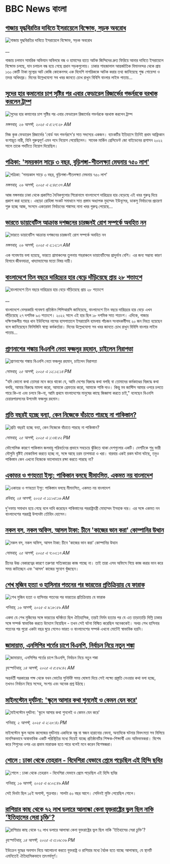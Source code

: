 # BBC News বাংলা## [গাজায় যুদ্ধবিরতির দাবিতে ইসরায়েলে বিক্ষোভ, সড়ক অবরোধ](https://www.bbc.co.uk/bengali/live/c3wn0xed5e7t?at_medium=RSS&at_campaign=rss?at_campaign=githubrss)![গাজায় যুদ্ধবিরতির দাবিতে ইসরায়েলে বিক্ষোভ, সড়ক অবরোধ](https://ichef.bbci.co.uk/ace/standard/240/cpsprodpb/6043/live/f45490b0-8251-11f0-83cc-c5da98c419b8.jpg)__গাজায় চলমান সামরিক অভিযান অবিলম্বে বন্ধ ও হামাসের হাতে আটক জিম্মিদের দ্রুত ফিরিয়ে আনার দাবিতে ইসরায়েলে বিক্ষোভ চলছে, যান চলাচল বন্ধ হয়ে গেছে প্রধান সড়কগুলোয়। ঢাকার শাহজালাল আন্তর্জাতিক বিমানবন্দর থেকে প্রায় ১৩০ কোটি টাকা মূল্যের আট কেজি কোকেনসহ এক বিদেশি নাগরিককে আটক করার তথ্য জানিয়েছে শুল্ক গোয়েন্দা ও তদন্ত অধিদপ্তর। দিনের উল্লেখযোগ্য সব খবর জানতে চোখ রাখুন বিবিসি বাংলার লাইভ পাতায়...## [সুদের হার কমানোর চাপ সৃষ্টির পর এবার ফেডারেল রিজার্ভের গভর্নরকে বরখাস্ত করলেন ট্রাম্প](https://www.bbc.com/bengali/articles/c987015wn34o?at_medium=RSS&at_campaign=rss?at_campaign=githubrss)![সুদের হার কমানোর চাপ সৃষ্টির পর এবার ফেডারেল রিজার্ভের গভর্নরকে বরখাস্ত করলেন ট্রাম্প](https://ichef.bbci.co.uk/ace/ws/240/cpsprodpb/3076/live/40346380-8238-11f0-ab3e-bd52082cd0ae.jpg)_মঙ্গলবার, ২৬ আগস্ট, ২০২৫ এ ৫:২৭:২৮ AM_মিজ কুক ফেডারেল রিজার্ভের 'বোর্ড অব গভর্নরসে'র সাত সদস্যের একজন। ব্যাংকটির ইতিহাসে তিনিই প্রথম আফ্রিকান বংশাদ্ভূত নারী, যিনি গুরুত্বপূর্ণ এমন পদে নিয়োগ পেয়েছিলেন। সাবেক মার্কিন প্রেসিডেন্ট জো বাইডেনের প্রশাসন ২০২২ সালে তাকে পদটিতে নিয়োগ দিয়েছিল।## [পত্রিকা: 'সময়কাল সাড়ে ৩ বছর, বুড়িগঙ্গা-শীতলক্ষ্যা মেঘনায় ৭৫০ লাশ'](https://www.bbc.com/bengali/articles/c78mg5dgn1yo?at_medium=RSS&at_campaign=rss?at_campaign=githubrss)![পত্রিকা: 'সময়কাল সাড়ে ৩ বছর, বুড়িগঙ্গা-শীতলক্ষ্যা মেঘনায় ৭৫০ লাশ'](https://ichef.bbci.co.uk/ace/ws/240/cpsprodpb/be18/live/9af56330-8221-11f0-83cc-c5da98c419b8.jpg)_মঙ্গলবার, ২৬ আগস্ট, ২০২৫ এ ২:৪৫:৩৭ AM_আজ মঙ্গলবার ঢাকা থেকে প্রকাশিত দৈনিকগুলোর শিরোনামে বাংলাদেশে দারিদ্র্যের হার বেড়েছে এই খবর গুরুত্ব দিয়ে প্রকাশ করা হয়েছে। এছাড়া রোহিঙ্গা সংকট সমাধানে সাত প্রস্তাব অধ্যাপক মুহাম্মদ ইউনূসের, ডাকসু নির্বাচনের প্রচারণা শুরু হচ্ছে আজ, সংসদে একতরফা নির্বাচনের শঙ্কাসহ নানা খবর গুরুত্ব পেয়েছে…## [ভারতে ডায়াবেটিস আক্রান্ত দশজনের চারজনই রোগ সম্পর্কে অবহিত নন](https://www.bbc.com/bengali/articles/czxy2gp5xp8o?at_medium=RSS&at_campaign=rss?at_campaign=githubrss)![ভারতে ডায়াবেটিস আক্রান্ত দশজনের চারজনই রোগ সম্পর্কে অবহিত নন](https://ichef.bbci.co.uk/ace/ws/240/cpsprodpb/2ea9/live/3536a410-7f50-11f0-ace8-c7fe3706c172.jpg)_মঙ্গলবার, ২৬ আগস্ট, ২০২৫ এ ২:১২:১৭ AM_এক গবেষণায় বলা হয়েছে, ভারতে গ্রামাঞ্চলের তুলনায় শহরাঞ্চলে ডায়াবেটিসের প্রাদুর্ভাব বেশি। এর জন্য সম্ভাব্য কারণ হিসাবে জীবনযাত্রা, খাদ্যাভ্যাসের মতো বিষয় দায়ী।## [বাংলাদেশে তিন বছরে দারিদ্র্যের হার বেড়ে দাঁড়িয়েছে প্রায় ২৮ শতাংশে](https://www.bbc.co.uk/bengali/live/cqle1p4k5w1t?at_medium=RSS&at_campaign=rss?at_campaign=githubrss)![বাংলাদেশে তিন বছরে দারিদ্র্যের হার বেড়ে দাঁড়িয়েছে প্রায় ২৮ শতাংশে](https://ichef.bbci.co.uk/ace/standard/240/cpsprodpb/689e/live/86aaf8d0-81b9-11f0-a34f-318be3fb0481.jpg)__বাংলাদেশে বেসরকারি গবেষণা প্রতিষ্ঠান পিপিআরসি  জানিয়েছে, বাংলাদেশে তিন বছরে দারিদ্র্যের হার বেড়ে এখন দাঁড়িয়েছে ২৭ দশমিক ৯৩ শতাংশে। ২০২২ সালে এই হার ছিল ১৮ দশমিক সাত শতাংশ। এদিকে, গাজার দক্ষিণাঞ্চলীয় শহর খান ইউনিসের নাসের হাসপাতালে ইসরায়েলি হামলায় পাঁচজন সংবাদকর্মীসহ ২০ জন নিহত হয়েছেন বলে জানিয়েছেন ফিলিস্তিনি স্বাস্থ্য কর্মকর্তারা। দিনের উল্লেখযোগ্য সব খবর জানতে চোখ রাখুন বিবিসি বাংলার লাইভ পাতায়...## [প্রাণনাশের শঙ্কায় বিএনপি নেতা ফজলুর রহমান, চাইলেন নিরাপত্তা](https://www.bbc.com/bengali/articles/cn5e9n1pvkyo?at_medium=RSS&at_campaign=rss?at_campaign=githubrss)![প্রাণনাশের শঙ্কায় বিএনপি নেতা ফজলুর রহমান, চাইলেন নিরাপত্তা](https://ichef.bbci.co.uk/ace/ws/240/cpsprodpb/1a57/live/f6a15300-81a5-11f0-ba2e-9321f123f193.jpg)_সোমবার, ২৫ আগস্ট, ২০২৫ এ ১২:১২:১৪ PM_"যদি কোনো কথা তোমরা মনে করে থাকো যে, আমি দেশের বিরুদ্ধে কথা বলছি বা তোমাদের কর্মকাণ্ডের বিরুদ্ধে কথা বলছি, আমার বিরুদ্ধে মামলা করো, আমাকে গ্রেফতার করো, আমাকে শাস্তি দাও। কিন্তু মব জাস্টিস আমার ওপরে চলতে পারে কি-না এবং চলবে কি-না, আমি প্রথমে বাংলাদেশের মানুষের কাছে জিজ্ঞাসা করতে চাই," বলেছেন বিএনপি চেয়ারপারসনের উপদেষ্টা ফজলুর রহমান।## [প্রতি বছরই হচ্ছে বন্যা, কেন নিজেকে বাঁচাতে পারছে না পাকিস্তান?](https://www.bbc.com/bengali/articles/c890237wzj1o?at_medium=RSS&at_campaign=rss?at_campaign=githubrss)![প্রতি বছরই হচ্ছে বন্যা, কেন নিজেকে বাঁচাতে পারছে না পাকিস্তান?](https://ichef.bbci.co.uk/ace/ws/240/cpsprodpb/c279/live/027449f0-81b3-11f0-bb47-d3827f7ae22f.jpg)_সোমবার, ২৫ আগস্ট, ২০২৫ এ ১:৩৪:৫২ PM_ভৌগোলিক কারণে পাকিস্তান জলবায়ু পরিবর্তনের প্রভাবে সবচেয়ে ঝুঁকিতে থাকা দেশগুলোর একটি। দেশটিকে শুধু ভারী মৌসুমি বৃষ্টিই মোকাবিলা করতে হচ্ছে না, সঙ্গে আছে চরম তাপমাত্রা ও খরা। বারবার একই রকম ঘটনা ঘটছে, তবুও পাকিস্তান কেন এখনো নিজেকে ভালোভাবে রক্ষা করতে পারছে না?## [একাত্তর ও গণহত্যা ইস্যু: পাকিস্তান বলছে মীমাংসিত, একমত নয় বাংলাদেশ](https://www.bbc.com/bengali/articles/cd9j5q01qeqo?at_medium=RSS&at_campaign=rss?at_campaign=githubrss)![একাত্তর ও গণহত্যা ইস্যু: পাকিস্তান বলছে মীমাংসিত, একমত নয় বাংলাদেশ](https://ichef.bbci.co.uk/ace/ws/240/cpsprodpb/7de1/live/41ea7fa0-80d2-11f0-85df-4193996c50d4.jpg)_রবিবার, ২৪ আগস্ট, ২০২৫ এ ১১:০৫:১৬ AM_দু'দফায় সমাধান হয়ে গেছে বলে দাবি করেছেন পাকিস্তানের পররাষ্ট্রমন্ত্রী মোহাম্মদ ইসহাক দার। এর সঙ্গে একমত নন বাংলাদেশের পররাষ্ট্র উপদেষ্টা তৌহিদ হোসেন।## [নকল বস, নকল অফিস, আসল টাকা: চীনে 'কাজের ভান করা' কোম্পানির উত্থান](https://www.bbc.com/bengali/articles/cy85nm2mrvvo?at_medium=RSS&at_campaign=rss?at_campaign=githubrss)![নকল বস, নকল অফিস, আসল টাকা: চীনে 'কাজের ভান করা' কোম্পানির উত্থান](https://ichef.bbci.co.uk/ace/ws/240/cpsprodpb/9e48/live/2be4b100-7432-11f0-8071-1788c7e8ae0e.jpg)_সোমবার, ২৫ আগস্ট, ২০২৫ এ ৭:০০:১৭ AM_চীনের উচ্চ বেকারত্বের কারণে তরুণরা সত্যিকারের কাজ পাচ্ছে না। তাই তারা এসব অফিসে গিয়ে কাজ করার ভান করে সময় কাটাচ্ছেন এবং 'আসল' কাজের সুযোগ খুঁজছেন।## [শেখ মুজিব হত্যা ও হাসিনার পতনের পর ভারতের প্রতিক্রিয়ায় যে ফারাক](https://www.bbc.com/bengali/articles/cly39465d10o?at_medium=RSS&at_campaign=rss?at_campaign=githubrss)![শেখ মুজিব হত্যা ও হাসিনার পতনের পর ভারতের প্রতিক্রিয়ায় যে ফারাক](https://ichef.bbci.co.uk/ace/ws/240/cpsprodpb/473f/live/567ab140-7855-11f0-8071-1788c7e8ae0e.jpg)_শনিবার, ১৬ আগস্ট, ২০২৫ এ ৯:১৮:৫৯ AM_একদা যে শেখ মুজিবের সঙ্গে ভারতের ঘনিষ্ঠতা ছিল ঐতিহাসিক, তারই নির্মম হত্যার পর যে এত তাড়াতাড়ি দিল্লি ঢাকার সঙ্গে সম্পর্ক স্বাভাবিক করতে উদ্যোগ নিয়েছিল - তখন সেই ঘটনা বিস্মিত করেছিল অনেককেই। অথচ শেখ হাসিনার পতনের পর পুরো একটা বছর ঘুরে গেলেও ভারত ও বাংলাদেশের সম্পর্ক এখনো মোটেই স্বাভাবিক হয়নি।## [জামায়াত, এনসিপির শর্তের চাপে বিএনপি, নির্বাচন নিয়ে নতুন শঙ্কা ](https://www.bbc.com/bengali/articles/cgjyd701vwgo?at_medium=RSS&at_campaign=rss?at_campaign=githubrss)![জামায়াত, এনসিপির শর্তের চাপে বিএনপি, নির্বাচন নিয়ে নতুন শঙ্কা ](https://ichef.bbci.co.uk/ace/ws/240/cpsprodpb/6c32/live/ba7784d0-78a4-11f0-a975-cb151ca452f4.jpg)_বৃহস্পতিবার, ১৪ আগস্ট, ২০২৫ এ ৫:৫৯:৪২ AM_অন্তর্বর্তী সরকারের পক্ষ থেকে যখন ভোটের সুনির্দিষ্ট সময় ঘোষণা দিয়ে সেই লক্ষ্যে প্রস্তুতি নেওয়ার কথা বলা হচ্ছে, তখনও নির্বাচন নিয়ে সন্দেহ, সংশয় এবং অনেক প্রশ্ন উঠছে।## [মাইলস্টোন দুর্ঘটনা: 'স্কুলে আসার কথা শুনলেই ও কেমন যেন করে'](https://www.bbc.com/bengali/articles/cz0ylyd50k3o?at_medium=RSS&at_campaign=rss?at_campaign=githubrss)![মাইলস্টোন দুর্ঘটনা: 'স্কুলে আসার কথা শুনলেই ও কেমন যেন করে'](https://ichef.bbci.co.uk/ace/ws/240/cpsprodpb/b1a9/live/559e9ab0-6fa5-11f0-8dbd-f3d32ebd3327.png)_শনিবার, ২ আগস্ট, ২০২৫ এ ২:২৮:৪১ PM_মাইলস্টোন স্কুল অ্যান্ড কলেজের দুর্ঘটনায় একদিকে বন্ধু বা স্বজন হারানোর বেদনা, অন্যদিকে ঘটনার বিভৎসতা সব মিলিয়ে মানসিকভাবে অস্বাভাবিক একটি পরিস্থিতির মধ্যে দিয়েই যাচ্ছে প্রতিষ্ঠানটির শিক্ষক-শিক্ষার্থী এবং অভিভাবকরা। বিশেষ করে শিশুদের ওপর এর প্রভাব মারাত্মক হতে পারে বলেই মনে করেন বিশেষজ্ঞরা।## [শোলে : ঢাকা থেকে তেহরান - বিদেশিরা যেভাবে প্রেমে পড়েছিল এই হিন্দি ছবির](https://www.bbc.com/bengali/articles/cly73ww3wyxo?at_medium=RSS&at_campaign=rss?at_campaign=githubrss)![শোলে : ঢাকা থেকে তেহরান - বিদেশিরা যেভাবে প্রেমে পড়েছিল এই হিন্দি ছবির](https://ichef.bbci.co.uk/ace/ws/240/cpsprodpb/22a4/live/5b2e4060-79d8-11f0-83cc-c5da98c419b8.jpg)_শনিবার, ১৬ আগস্ট, ২০২৫ এ ৬:০২:৪৯ AM_সেই দিনটা ছিল ১৫ই অগাস্ট, শুক্রবার। সালটা ৫০ বছর আগে। সেদিনই মুক্তি পেয়েছিল শোলে।## [রাশিয়ার কাছ থেকে ৭২ লাখ ডলারে আলাস্কা কেনা যুক্তরাষ্ট্রের ভুল ছিল নাকি 'ইতিহাসের সেরা চুক্তি'?](https://www.bbc.com/bengali/articles/c2kzpq131nzo?at_medium=RSS&at_campaign=rss?at_campaign=githubrss)![রাশিয়ার কাছ থেকে ৭২ লাখ ডলারে আলাস্কা কেনা যুক্তরাষ্ট্রের ভুল ছিল নাকি 'ইতিহাসের সেরা চুক্তি'?](https://ichef.bbci.co.uk/ace/ws/240/cpsprodpb/72b4/live/8b981eb0-78ed-11f0-8071-1788c7e8ae0e.jpg)_বৃহস্পতিবার, ১৪ আগস্ট, ২০২৫ এ ৩:০৯:৩৬ PM_ইউক্রেন যুদ্ধের অবসান নিয়ে আলোচনা করতে যুক্তরাষ্ট্র ও রাশিয়ার মধ্যে বৈঠক হতে যাচ্ছে আলাস্কায়, যে স্থানটি এমনিতেই ঐতিহাসিকভাবে তাৎপর্যপূর্ণ।
